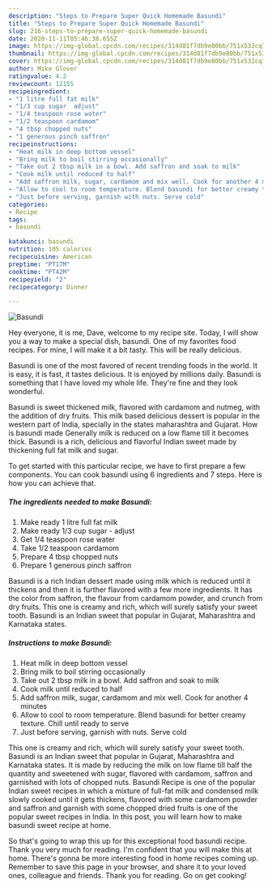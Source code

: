 ```yaml
---
description: "Steps to Prepare Super Quick Homemade Basundi"
title: "Steps to Prepare Super Quick Homemade Basundi"
slug: 216-steps-to-prepare-super-quick-homemade-basundi
date: 2020-11-11T05:46:38.655Z
image: https://img-global.cpcdn.com/recipes/314d81f7db9e80bb/751x532cq70/basundi-recipe-main-photo.jpg
thumbnail: https://img-global.cpcdn.com/recipes/314d81f7db9e80bb/751x532cq70/basundi-recipe-main-photo.jpg
cover: https://img-global.cpcdn.com/recipes/314d81f7db9e80bb/751x532cq70/basundi-recipe-main-photo.jpg
author: Mike Glover
ratingvalue: 4.2
reviewcount: 12155
recipeingredient:
- "1 litre full fat milk"
- "1/3 cup sugar  adjust"
- "1/4 teaspoon rose water"
- "1/2 teaspoon cardamom"
- "4 tbsp chopped nuts"
- "1 generous pinch saffron"
recipeinstructions:
- "Heat milk in deep bottom vessel"
- "Bring milk to boil stirring occasionally"
- "Take out 2 tbsp milk in a bowl. Add saffron and soak to milk"
- "Cook milk until reduced to half"
- "Add saffron milk, sugar, cardamom and mix well. Cook for another 4 minutes"
- "Allow to cool to room temperature. Blend basundi for better creamy texture. Chill until ready to serve"
- "Just before serving, garnish with nuts. Serve cold"
categories:
- Recipe
tags:
- basundi

katakunci: basundi 
nutrition: 105 calories
recipecuisine: American
preptime: "PT17M"
cooktime: "PT42M"
recipeyield: "2"
recipecategory: Dinner

---
```



![Basundi](https://img-global.cpcdn.com/recipes/314d81f7db9e80bb/751x532cq70/basundi-recipe-main-photo.jpg)

Hey everyone, it is me, Dave, welcome to my recipe site. Today, I will show you a way to make a special dish, basundi. One of my favorites food recipes. For mine, I will make it a bit tasty. This will be really delicious.

Basundi is one of the most favored of recent trending foods in the world. It is easy, it is fast, it tastes delicious. It is enjoyed by millions daily. Basundi is something that I have loved my whole life. They're fine and they look wonderful.

Basundi is sweet thickened milk, flavored with cardamom and nutmeg, with the addition of dry fruits. This milk based delicious dessert is popular in the western part of India, specially in the states maharashtra and Gujarat. How is basundi made Generally milk is reduced on a low flame till it becomes thick. Basundi is a rich, delicious and flavorful Indian sweet made by thickening full fat milk and sugar.


To get started with this particular recipe, we have to first prepare a few components. You can cook basundi using 6 ingredients and 7 steps. Here is how you can achieve that.

<!--inarticleads1-->

##### The ingredients needed to make Basundi:

1. Make ready 1 litre full fat milk
1. Make ready 1/3 cup sugar - adjust
1. Get 1/4 teaspoon rose water
1. Take 1/2 teaspoon cardamom
1. Prepare 4 tbsp chopped nuts
1. Prepare 1 generous pinch saffron


Basundi is a rich Indian dessert made using milk which is reduced until it thickens and then it is further flavored with a few more ingredients. It has the color from saffron, the flavour from cardamom powder, and crunch from dry fruits. This one is creamy and rich, which will surely satisfy your sweet tooth. Basundi is an Indian sweet that popular in Gujarat, Maharashtra and Karnataka states. 

<!--inarticleads2-->

##### Instructions to make Basundi:

1. Heat milk in deep bottom vessel
1. Bring milk to boil stirring occasionally
1. Take out 2 tbsp milk in a bowl. Add saffron and soak to milk
1. Cook milk until reduced to half
1. Add saffron milk, sugar, cardamom and mix well. Cook for another 4 minutes
1. Allow to cool to room temperature. Blend basundi for better creamy texture. Chill until ready to serve
1. Just before serving, garnish with nuts. Serve cold


This one is creamy and rich, which will surely satisfy your sweet tooth. Basundi is an Indian sweet that popular in Gujarat, Maharashtra and Karnataka states. It is made by reducing the milk on low flame till half the quantity and sweetened with sugar, flavored with cardamom, saffron and garnished with lots of chopped nuts. Basundi Recipe is one of the popular Indian sweet recipes in which a mixture of full-fat milk and condensed milk slowly cooked until it gets thickens, flavored with some cardamom powder and saffron and garnish with some chopped dried fruits is one of the popular sweet recipes in India. In this post, you will learn how to make basundi sweet recipe at home. 

So that's going to wrap this up for this exceptional food basundi recipe. Thank you very much for reading. I'm confident that you will make this at home. There's gonna be more interesting food in home recipes coming up. Remember to save this page in your browser, and share it to your loved ones, colleague and friends. Thank you for reading. Go on get cooking!
